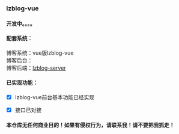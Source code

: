 ### lzblog-vue

#### 开发中。。。。

#### 配套系统：
 博客系统：vue版lzblog-vue  
 博客后台：  
 博客后端：[lzblog-server](/example/profile.md)

#### 已实现功能：
- [x] lzblog-vue前台基本功能已经实现
- [x] 接口已对接


#### 本仓库无任何商业目的！如果有侵权行为，请联系我！请不要把我抓走！
